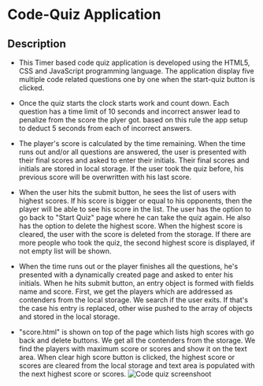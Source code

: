 # Code-Quiz Application

## Description

* This Timer based code quiz application is developed using the HTML5, CSS and JavaScript programming language. The application display five multiple code related questions one by one when the start-quiz button is clicked.

*	Once the quiz starts the clock starts work and count down. Each question has a time limit of 10 seconds and incorrect answer lead to penalize from the score the plyer got. based on this rule the app setup to deduct 5 seconds from each of incorrect answers.

*	The player's score is calculated by the time remaining. When the time runs out and/or all questions are answered, the user is presented with their final scores and asked to enter their initials. Their final scores and initials are stored in local storage. If the user took the quiz before, his previous score will be overwritten with his last score. 

*	When the user hits the submit button, he sees the list of users with highest scores. If his score is bigger or equal to his opponents, then the player will be able to see his score in the list. The user has the option to go back to "Start Quiz" page where he can take the quiz again. He also has the option to delete the highest score. When the highest score is cleared, the user with the score is deleted from the storage. If there are more people who took the quiz, the second highest score is displayed, if not empty list will be shown.

*	When the time runs out or the player finishes all the questions, he's presented with a dynamically created page and asked to enter his initials. When he hits submit button, an entry object is formed with fields name and score. First, we get the players which are addressed as contenders from the local storage. We search if the user exits. If that's the case his entry is replaced, other wise pushed to the array of objects and stored in the local storage.

*	"score.html" is shown on top of the page which lists high scores with go back and delete buttons. We get all the contenders from the storage. We find the players with maximum score or scores and show it on the text area. When clear high score button is clicked, the highest score or scores are cleared from the local storage and text area is populated with the next highest score or scores.
![Code quiz screenshoot](https://user-images.githubusercontent.com/43423292/85214483-3613da80-b339-11ea-9365-94b271298d36.PNG)

